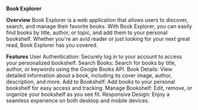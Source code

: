 **Book Explorer**

**Overview**
Book Explorer is a web application that allows users to discover, search, and manage their favorite books. With Book Explorer, you can easily find books by title, author, or topic, and add them to your personal bookshelf. Whether you're an avid reader or just looking for your next great read, Book Explorer has you covered.

**Features**
User Authentication: Securely log in to your account to access your personalized bookshelf.
Search Books: Search for books by title, author, or keywords using the Google Books API.
Book Details: View detailed information about a book, including its cover image, author, description, and more.
Add to Bookshelf: Add books to your personal bookshelf for easy access and tracking.
Manage Bookshelf: Edit, remove, or organize your bookshelf as you see fit.
Responsive Design: Enjoy a seamless experience on both desktop and mobile devices.

